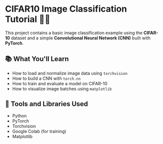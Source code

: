 # CIFAR10 Image Classification Tutorial 🧠📸

This project contains a basic image classification example using the **CIFAR-10** dataset and a simple **Convolutional Neural Network (CNN)** built with **PyTorch**.

## 📚 What You'll Learn

- How to load and normalize image data using `torchvision`
- How to build a CNN with `torch.nn`
- How to train and evaluate a model on CIFAR-10
- How to visualize image batches using `matplotlib`

## 🧰 Tools and Libraries Used

- Python
- PyTorch
- Torchvision
- Google Colab (for training)
- Matplotlib
